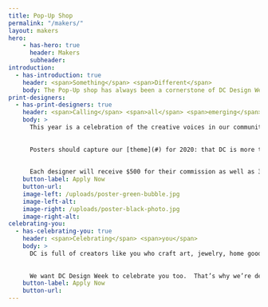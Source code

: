 ```yaml
---
title: Pop-Up Shop
permalink: "/makers/"
layout: makers
hero:
    - has-hero: true
      header: Makers
      subheader:
introduction:
  - has-introduction: true
    header: <span>Something</span> <span>Different</span>
    body: The Pop-Up shop has always been a cornerstone of DC Design Week. It’s how we feature and support talented creators – from ceramicists to illustrators –  across the DMV. With our virtual approach to DC Design Week this year comes a unique opportunity to celebrate makers and infuse the infectious DIY energy into every element of the week. Read on for ways that you can participate!
print-designers:
  - has-print-designers: true
    header: <span>Calling</span> <span>all</span> <span>emerging</span> <span>designers</span> <span>!</span>
    body: >
      This year is a celebration of the creative voices in our community. We want to hear yours. We’re commissioning up to five designers to design an 11x17 poster that we’ll print and sell along with our DCDW 2020 merch at an online shop hosted by [To Be Determined]. 
      
      
      Posters should capture our [theme](#) for 2020: that DC is more than the politics we’re known for — that we know our home city and region to be more diverse, vibrant, and innovative than people could possibly imagine. Having a final design isn’t required to apply! In your application, include a link to your portfolio (or anywhere we can get a sense of your style). You’ll have plenty of time to execute your design if and when you’re selected.
      
      
      Each designer will receive $500 for their commission as well as 30% of all proceeds from sales of their design. Designers will be selected by a committee of volunteers, including Torie Partridge, Jodi Kostelnik, ABC, and XYZ. We’ll let you know if you’ve been selected by 8/6 Final designs must be submitted by 8/30.
    button-label: Apply Now
    button-url:
    image-left: /uploads/poster-green-bubble.jpg
    image-left-alt:
    image-right: /uploads/poster-black-photo.jpg
    image-right-alt:
celebrating-you:
  - has-celebrating-you: true
    header: <span>Celebrating</span> <span>you</span>
    body: >
      DC is full of creators like you who craft art, jewelry, home goods, ceramics, furniture, chocolate, stationery, leather goods, clothing, buttons, and more. Whether you do this for a living, as a side hustle, or as a hobby, we see you. We’re thrilled you’re part of the creative energy in the DMV. 
      
      
      We want DC Design Week to celebrate you too.  That’s why we’re dedicating a section of our site to celebrating the makers of our region. Whether you have an online shop or brick-and-mortar, we want to show the world the amazing things you make. If you’re interested, apply below by [DATE] and include a sample photo of your product and a link you’d like to include on our site.
    button-label: Apply Now
    button-url: 
---
```

